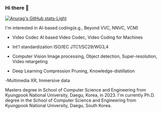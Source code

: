 ### Hi there 👋

[![Anurag's GitHub stats-Light](https://github-readme-stats.vercel.app/api?username=anuraghazra&show_icons=true&theme=default#gh-light-mode-only)](https://github.com/dhwi96/github-readme-stats#gh-light-mode-only)

I'm interested in AI-based coding(e.g., Beyond VVC, NNVC, VCM)

- Video Codec
AI based Video Codec, Video Coding for Machines

- Int'l standardization
ISO/IEC JTC1/SC29/WG3,4 

- Computer Vision
Image processing, Object detection, Super-resolution, Video retargeting

- Deep Learning Compression
Pruning, Knowledge-distillation

-Multimedia
XR, Immersive data

Masters degree in School of Computer Science and Engineering from Kyungpook National University, Daegu, Korea, in 2023. 
I'm currently Ph.D. degree in the School of Computer Science and Engineering from Kyungpook National University, Daegu, South Korea.
